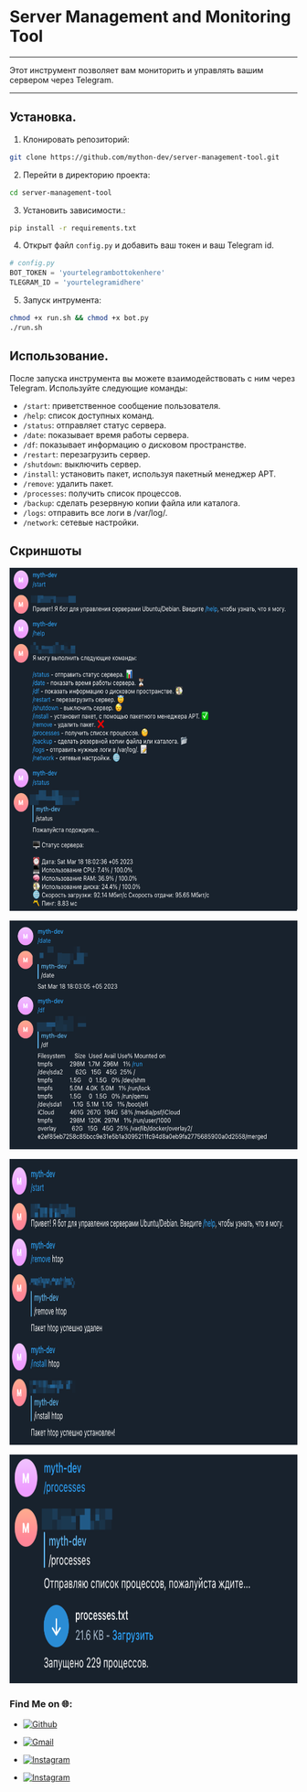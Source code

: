 # Server Management and Monitoring Tool

***
Этот инструмент позволяет вам мониторить и управлять вашим сервером через Telegram.
***

## Установка.

1. Клонировать репозиторий:

```bash
git clone https://github.com/mython-dev/server-management-tool.git
```

2. Перейти в директорию проекта:

```bash
cd server-management-tool
```

3. Установить зависимости.:

```bash
pip install -r requirements.txt
```

4. Открыт файл `config.py` и добавить ваш токен и ваш  Telegram id.

```python
# config.py
BOT_TOKEN = 'yourtelegrambottokenhere'
TLEGRAM_ID = 'yourtelegramidhere'
```

5. Запуск интрумента:

```bash
chmod +x run.sh && chmod +x bot.py
./run.sh
```

## Использование.

После запуска инструмента вы можете взаимодействовать с ним через Telegram. Используйте следующие команды:

- `/start`: приветственное сообщение пользователя.
- `/help`: список доступных команд.
- `/status`: отправляет статус сервера.
- `/date`: показывает время работы сервера.
- `/df`: показывает информацию о дисковом пространстве.
- `/restart`: перезагрузить сервер.
- `/shutdown`: выключить сервер.
- `/install`: установить пакет, используя пакетный менеджер APT.
- `/remove`: удалить пакет.
- `/processes`: получить список процессов.
- `/backup`: сделать резервную копии файла или каталога.
- `/logs`: отправить все логи в /var/log/.
- `/network`: сетевые настройки.

## Скриншоты

<p align = "center">
<img src="https://github.com/mython-dev/server-management-tool/blob/main/screenshots/status.png" width="600" height="600">
</p>

<p align = "center">
<img src="https://github.com/mython-dev/server-management-tool/blob/main/screenshots/df.png" width="600" height="400">
</p>

<p align = "center">
<img src="https://github.com/mython-dev/server-management-tool/blob/main/screenshots/install-remove.png" width="700" height="500">
</p>

<p align = "center">
<img src="https://github.com/mython-dev/server-management-tool/blob/main/screenshots/processes.png" width="700" height="400">
</p>


###  Find Me on 🌐:

- [![Github](https://img.shields.io/badge/Github-mython_dev-green?style=for-the-badge&logo=github)](https://github.com/mython-dev)

- [![Gmail](https://img.shields.io/badge/Gmail-miton0030-green?style=for-the-badge&logo=gmail)](mailto:miton0030@gmail.com)

- [![Instagram](https://img.shields.io/badge/mython_dev--green?style=for-the-badge&logo=instagram)](https://instagram.com/mython_dev)
- [![Instagram](https://img.shields.io/badge/thehackerworld_--green?style=for-the-badge&logo=instagram)](https://instagram.com/thehackerworld_)
